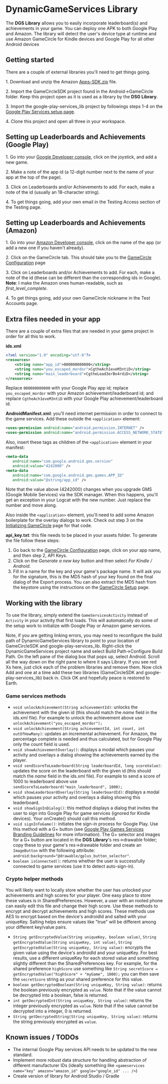 # DynamicGameServices Library

The **DGS Library** allows you to easily incorporate leaderboard(s) and achievements in your game. You can deploy one APK to both Google Play and Amazon. The library will detect the user's device type at runtime and use Amazon GameCircle for Kindle devices and Google Play for all other Android devices

## Getting started

There are a couple of external libraries you'll need to get things going.

1\. Download and unzip the Amazon [Apps-SDK.zip](https://developer.amazon.com/public/resources/development-tools/sdk) file. 

2\. Import the GameCircleSDK project found in the Android-&gt;GameCircle folder. Keep this project open as it is used as a library by the **DSG Library**.

3\. Import the google-play-services_lib project by followings steps 1-4 on the [Google Play Services setup page](http://developer.android.com/google/play-services/setup.html#Install). 

4\. Clone this project and open all three in your workspace.

## Setting up Leaderboards and Achievements (Google Play)

1\. Go into your [Google Developer console](https://play.google.com/apps/publish/), click on the joystick, and add a new game. 

2\. Make a note of the app id (a 12-digit number next to the name of your app at the top of the page).

3\. Click on Leaderboards and/or Achievements to add. For each, make a note of the id (usually an 18-character string).

4\. To get things going, add your own email in the Testing Access section of the Testing page.

## Setting up Leaderboards and Achievements (Amazon)

1\. Go into your [Amazon Developer console](https://developer.amazon.com/home.html), click on the name of the app (or add a new one if you haven't already). 

2\. Click on the GameCircle tab. This should take you to the [GameCircle Configuration](https://developer.amazon.com/gc/cfg/index.html) page

3\. Click on Leaderboards and/or Achievements to add. For each, make a note of the id (these can be different than the corresponding ids in Google). **Note**: I make the Amazon ones human-readable, such as _first_level_complete_.

4\. To get things going, add your own GameCircle nickname in the Test Accounts page.

## Extra files needed in your app

There are a couple of extra files that are needed in your game project in order for all this to work.

**ids.xml**
```xml
<?xml version="1.0" encoding="utf-8"?>
<resources>
    <string name="app_id">000000000000</string>
    <string name="you_escaped_mordor">CgtheAch1eveM3ntiD</string>
    <string name="main_leaderboard">CgtheLead3erBo4rdiD</string>
</resources>
```
Replace `000000000000` with your Google Play app id; replace `you_escaped_mordor` with your Amazon achievement/leaderboard id; and replace `CgtheAch1eveM3ntiD` with your Google Play achievement/leaderboard id. 

**AndroidManifest.xml**: you'll need internet permission in order to connect to the game services. Add these outside the `<application>` element:
```xml
<uses-permission android:name="android.permission.INTERNET" />
<uses-permission android:name="android.permission.ACCESS_NETWORK_STATE" />
```

Also, insert these tags as children of the `<application>` element in your manifest: 
```xml
<meta-data
   android:name="com.google.android.gms.version"
   android:value="4242000" />
<meta-data
   android:name="com.google.android.gms.games.APP_ID"
   android:value="@string/app_id" />
```
Note that the value above (4242000) changes when you upgrade GMS (Google Mobile Services) via the SDK manager. When this happens, you'll get an exception in your Logcat with the new number. Just replace the number and move along.

Also inside the `<application>` element, you'll need to add some Amazon boilerplate for the overlay dialogs to work. Check out step 3 on the [Initializing GameCircle](https://developer.amazon.com/public/apis/engage/gamecircle/docs/initialize-android#Step%203.%20Update%20your%20AndroidManifest.xml%20File) page for that code.

**api_key.txt**: this file needs to be placed in your assets folder. To generate the file follow these steps:
  1. Go back to the [GameCircle Configuration](https://developer.amazon.com/gc/cfg/index.html) page, click on your app name, and then step 2, API Keys.
  2. Click on the _Generate a new key_ button and then select _For Kindle / Android_.
  3. Fill in a name for the key and your game's package name. It will ask you for the signature, this is the MD5 hash of your key found on the final dialog of the Export process. You can also extract the MD5 hash from the keystore using the instructions on the [GameCircle Setup](https://developer.amazon.com/public/apis/engage/gamecircle/docs/create-a-gamecircle-configuration#Step%202:%20Generate%20API%20Keys) page.

## Working with the library

To use the library, simply extend the `GameServicesActivity` instead of `Activity` in your activity that first loads. This will automatically do some of the setup work to initialize with Google Play or Amazon game services.

Note, if you are getting linking errors, you may need to reconfigure the build path of DynamicGameServices library to point to your location of GameCircleSDK and google-play-services_lib. Right-click the DynamicGameServices project name and select Build Path->Configure Build Path. On the left pane of the dialog box that pops up, select Android. Scroll all the way down on the right pane to where it says Library. If you see red Xs here, just click each of the problem libraries and remove them. Now click Add and one at a time add these two libraries (GameCircleSDK and google-play-services_lib) back in. Click OK and hopefully peace is restored to Earth.

### Game services methods

*   `void unlockAchievement(String achievementId)`: unlocks the achievement with the given id (this should match the _name_ field in the ids.xml file). For example to unlock the achievement above use `unlockAchievement("you_escaped_mordor");` 
*   `void unlockAchievement(String achievementId, int count, int outOfHowMany)`: updates an incremental achievement. For Amazon, the percentage complete is needed and thus calculated, but for Google Play only the count field is used.
*   `void showAchievementOverlay()`: displays a modal which pauses your activity and overlays a dialog showing the achievements earned by the player.
*   `void sendScoreToLeaderboard(String leaderboardId, long scoreValue)`: updates the score on the leaderboard with the given id (this should match the _name_ field in the ids.xml file). For example to send a score of 1000 to leaderboard above use `sendScoreToLeaderboard("main_leaderboard", 1000);`
*   `void showLeaderboardOverlay(String leaderboardId)`: displays a modal which pauses your activity and overlays a dialog showing this leaderboard.
*   `void showSignInDialog()`: this method displays a dialog that invites the user to sign into Google Play for game services (ignored for Kindle devices). Your onCreate() should call this method.
*   `void signInToGame()`: initiates the sign-in process for Google Play. Use this method with a G+ button (see [Google Play Games Services Branding Guidelines](https://developers.google.com/games/services/branding-guidelines) for more information). The G+ selector and images for a G+ button are located in the **DGS Library**'s res->drawable folder; copy these to your game's res->drawable folder and create an `ImageButton` with the following attribute: `android:background="@drawable/gplus_button_selector"`.
*   `boolean isConnected()`: returns whether the user is successfully connected to game services (use it to detect auto-sign-in).

### Crypto helper methods

You will likely want to locally store whether the user has unlocked your achievements and high scores for your player. One easy place to store these values is in SharedPreferences. However, a user with an rooted phone can easily edit this file and change their high score. Use these methods to encrypt and decrypt achievements and high scores. These methods use AES to encrypt based on the device's androidId and salted with your uniqueKey. Salting helps ensure values like "true" will be different among your different key/value pairs.

*   `String getEncryptedValue(String uniqueKey, boolean value)`, `String getEncryptedValue(String uniqueKey, int value)`, `String getEncryptedValue(String uniqueKey, String value)`: encrypts the given value using the device's androidId and your uniqueKey. For best results, use a different uniqueKey for each stored value and something slightly different than the SharedPreferences key. For example, for the shared preference `highScore` use something like `String secretScore = getEncryptedValue("highScore" + "myGame", 1000);` you can then save the `secretScore` string as your shared preference for this value.
*   `boolean getDecryptedBoolean(String uniqueKey, String value)`: returns the boolean previously encrypted as `value`. Note that if the value cannot be decrypted into a boolean, false is returned.
*   `int getDecryptedInt(String uniqueKey, String value)`: returns the integer previously encrypted as `value`. Note that if the value cannot be decrypted into a integer, 0 is returned.
*   `String getDecryptedString(String uniqueKey, String value)`: returns the string previously encrypted as `value`.

## Known issues / TODOs

*   The internal Google Play services API needs to be updated to the new standard.
*   Implement more robust data structure for handling abstraction of different manufacturer IDs (ideally something like `<gameservices name="key" amazon="amazon_id" google="google_id" ... />`)
*   Create version of library for Android Studio / Gradle
